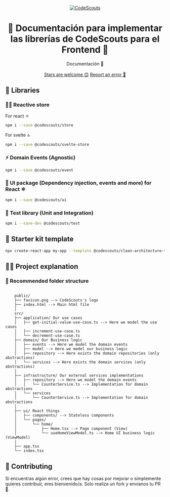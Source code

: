<p align="center">
  <a href="https://www.codescouts.academy/" target="_blank">
    <img alt="CodeScouts" src="https://www.codescouts.academy/images/logo-all-yellow.png" />
  </a>
</p>

<h1 align="center">
 📄 Documentación para implementar las librerías de CodeScouts para el Frontend 🚀
</h1>

<p align="center">
  Documentación 📄
  <br />
  <br />
  <a href="https://github.com/codescouts-academy/clean-architecture-libraries/stargazers">Stars are welcome 😊</a>
  <a href="https://github.com/codescouts-academy/clean-architecture-libraries/issues">Report an error 🐛</a>
</p>

## 🚀 Libraries

### 🧑‍🚀 Reactive store

For react ⚛️

```sh
npm i --save @codescouts/store
```

For svelte 🔝

```sh
npm i --save @codescouts/svelte-store
```

### ⚡ Domain Events (Agnostic)

```sh
npm i --save @codescouts/event
```

### 🤘 UI package (Dependency injection, events and more) for React ⚛️

```sh
npm i --save @codescouts/ui
```

### 🧪 Test library (Unit and Integration)

```sh
npm i --save-dev @codescouts/test
```

## 📃 Starter kit template

```sh
npx create-react-app my-app --template @codescouts/clean-architecture-template
```

## 👩‍💻 Project explanation

### 📁 Recommended folder structure

```

    public/
    ├── favicon.png --> CodeScouts's logo
    ├── index.html --> Main html file
    │
    src/
    ├── application/ Our use cases
    │   ├── get-initial-value-use-case.ts --> Here we model the use cases
    │   ├── increment-use-case.ts
    │   └── decrement-use-case.ts
    ├── domain/ Our Business logic
    │   ├── events --> Here we model the domain events
    │   ├── model --> Here we model our business logic
    │   ├── repository --> Here exists the domain repositories (only abstractions)
    │   └── services --> Here exists the domain services (only abstractions)
    │
    ├── infrastructure/ Our external services implementations
    │   ├── repository --> Here we model the domain events
    │   │   └── CounterService.ts --> Implementation for domain abstractions
    │   └── services
    │       └── CounterService.ts --> Implementation for domain abstractions
    │
    ├── ui/ React things
    │   ├── components/ --> Stateless components
    │   └── pages/
    │       └── home/
    │           ├── Home.tsx --> Page component (View)
    │           └── useHomeViewModel.ts --> Home UI business logic (ViewModel)
    │
    ├── app.tsx
    └── index.tsx
```

## 🤔 Contributing

Si encuentras algún error, crees que hay cosas por mejorar o simplemente quieres contribuir, eres bienvenido/a.
Solo realiza un fork y envíanos tu PR 🙏.
